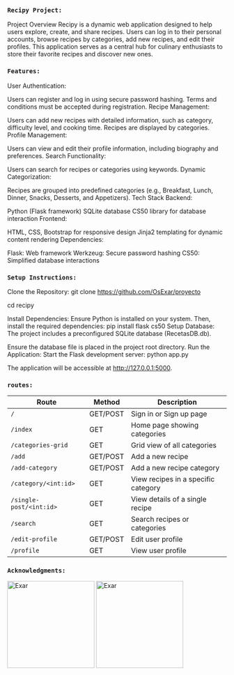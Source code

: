 ### `Recipy Project:`
Project Overview
Recipy is a dynamic web application designed to help users explore, create, and share recipes. Users can log in to their personal accounts, browse recipes by categories, add new recipes, and edit their profiles. This application serves as a central hub for culinary enthusiasts to store their favorite recipes and discover new ones.

### `Features:`

User Authentication:

Users can register and log in using secure password hashing.
Terms and conditions must be accepted during registration.
Recipe Management:

Users can add new recipes with detailed information, such as category, difficulty level, and cooking time.
Recipes are displayed by categories.
Profile Management:

Users can view and edit their profile information, including biography and preferences.
Search Functionality:

Users can search for recipes or categories using keywords.
Dynamic Categorization:

Recipes are grouped into predefined categories (e.g., Breakfast, Lunch, Dinner, Snacks, Desserts, and Appetizers).
Tech Stack
Backend:

Python (Flask framework)
SQLite database
CS50 library for database interaction
Frontend:

HTML, CSS, Bootstrap for responsive design
Jinja2 templating for dynamic content rendering
Dependencies:

Flask: Web framework
Werkzeug: Secure password hashing
CS50: Simplified database interactions

### `Setup Instructions:`
Clone the Repository:
git clone https://github.com/OsExar/proyecto

cd recipy

Install Dependencies: Ensure Python is installed on your system. Then, install the required dependencies:
pip install flask cs50
Setup Database: The project includes a preconfigured SQLite database (RecetasDB.db).

Ensure the database file is placed in the project root directory.
Run the Application: Start the Flask development server:
python app.py

The application will be accessible at http://127.0.0.1:5000.

### `routes:`


| Route                 | Method   | Description                           |
|-----------------------|----------|---------------------------------------|
| `/`                   | GET/POST | Sign in or Sign up page               |
| `/index`              | GET      | Home page showing categories          |
| `/categories-grid`    | GET      | Grid view of all categories           |
| `/add`                | GET/POST | Add a new recipe                     |
| `/add-category`       | GET/POST | Add a new recipe category            |
| `/category/<int:id>`  | GET      | View recipes in a specific category   |
| `/single-post/<int:id>` | GET    | View details of a single recipe       |
| `/search`             | GET      | Search recipes or categories          |
| `/edit-profile`       | GET/POST | Edit user profile                    |
| `/profile`            | GET      | View user profile                    |









### `Acknowledgments:`
<a href="https://github.com/OsExar"><img src="https://github.com/OsExar.png" width="200" height="200" alt="Exar"/></a>
<a href="https://github.com/Johannson27"><img src="https://github.com/Johannson27.png" width="200" height="200" alt="Exar"/></a>

